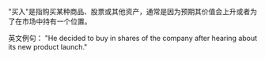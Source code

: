 "买入"是指购买某种商品、股票或其他资产，通常是因为预期其价值会上升或者为了在市场中持有一个位置。

英文例句：
"He decided to buy in shares of the company after hearing about its new product launch."